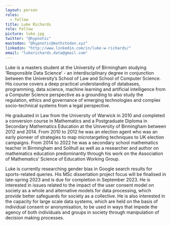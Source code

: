 ```yaml
---
layout: person
roles:
  - fellow
title: Luke Richards
role: Fellow
picture: luke.jpg
twitter: "@hypnotic"
mastodon: "@hypnotic@mathstodon.xyz"
linkedin: "http://www.linkedin.com/in/luke-w-richards/"
email: "lukerichards.data@gmail.com"
---
```

Luke is a masters student at the University of Birmingham studying ‘Responsible Data Science’ - an interdisciplinary degree in conjunction between the University’s School of Law and School of Computer Science. His course covers a deep practical understanding of databases, programming, data science, machine learning and artificial intelligence from a Computer Science perspective as a grounding to also study the regulation, ethics and governance of emerging technologies and complex socio-technical systems from a legal perspective.

<!--more-->

He graduated in Law from the University of Warwick in 2010 and completed a conversion course in Mathematics and a Postgraduate Diploma in Secondary Mathematics Education at the University of Birmingham between 2012 and 2014. From 2010 to 2012 he was an election agent who was an early pioneer of strategies to map microtargeting techniques to UK election campaigns. From 2014 to 2022 he was a secondary school mathematics teacher in Birmingham and Solihull as well as a researcher and author on mathematics education predominantly through his work on the Association of Mathematics’ Science of Education Working Group. 

Luke is currently researching gender bias in Google search results for sports-related queries. His MSc dissertation project focus will be finalised in late-spring 2023 and is due for completion in September 2023. He is interested in issues related to the impact of the user consent model on society as a whole and alternative models for data processing, which provide better safeguards for society as a collective. He is also interested in the capacity for large scale data systems, which are held on the basis of individual consent or anonymisation, to be used in ways that impede the agency of both individuals and groups in society through manipulation of decision making processes.